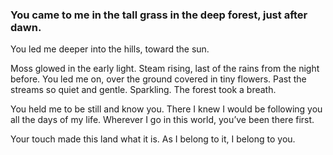 ### You came to me in the tall grass in the deep forest, just after dawn.

You led me deeper into the hills, toward the sun.

Moss glowed in the early light. Steam rising, last of the rains from the night before. You led me on, over the ground covered in tiny flowers. Past the streams so quiet and gentle. Sparkling. The forest took a breath.

You held me to be still and know you. There I knew I would be following you all the days of my life.  Wherever I go in this world, you’ve been there first. 

Your touch made this land what it is. As I belong to it, I belong to you.